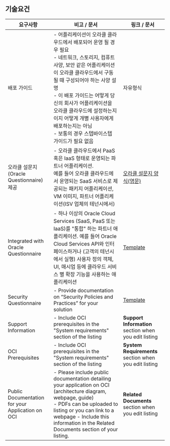 ## 기술요건

| 요구사항        | 비고 / 문서           | 링크 / 문서  |
| ------------- |-------------| -----|
| 배포 가이드      | - 어플리케이션이 오라클 클라우드에서 배포되어 운영 될 경우 필요 <br/> - 네트워크, 스토리지, 컴퓨트 사양, 보안 같은 어플리케이션이 오라클 클라우드에서 구동 될 때 구성되어야 하는 사양 설명 <br/>  - 이 배포 가이드는 어떻게 당신의 회사가 어플리케이션을 오라클 클라우드에 설정하는지이지 어떻게 개별 사용자에게 배포하는지는 아님 <br/> - 보통의 경우 스텝바이스텝 가이드가 필요 없음 | 자유형식 |
| 오라클 설문지(Oracle Questionnaire) 제공      | - 오라클 클라우드에서 PaaS 혹은 IaaS 형태로 운영되는 파트너 어플리케이션.<br/> 예를 들어 오라클 클라우드에서 운영되는 SaaS 서비스로 제공되는 패키지 어플리케이션, VM 이미지, 파트너 어플리케이션(ISV 업체의 테넌시에서)       |  [오라클 설문지 양식(영문)](https://partner.cloudmarketplace.oracle.com/partner/content?contentId=30117532) |
| Integrated with Oracle Questionnaire | - 하나 이상의 Oracle Cloud Services (SaaS, PaaS 또는 IaaS)를 "통합" 하는 파트너 애플리케이션. 예를 들어 Oracle Cloud Services API와 인터페이스하거나 (고객의 테넌시에서 실행) 사용자 정의 객체, UI, 매시업 등에 클라우드 서비스 별 확장 기능을 사용하는 애플리케이션      |    [Template](https://partner.cloudmarketplace.oracle.com/partner/content?contentId=30117505) |
| Security Questionnaire | - Provide documentation on “Security Policies and Practices” for your solution      |    [Template](https://partner.cloudmarketplace.oracle.com/partner/content?contentId=33821968) |
| Support Information | - Include OCI prerequisites in the "System requirements" section of the listing      |    **Support Information** section when you edit listing |
| OCI Prerequisites | - Include OCI prerequisites in the "System requirements" section of the listing      |    **System Requirements** section when you edit listing |
| Public Documentation for your Application on OCI | - Please include public documentation detailing your application on OCI (architecture diagram, webpage, guide) <br/> - PDFs can be uploaded to listing or you can link to a webpage - Include this information in the Related Documents section of your listing. |    **Related Documents** section when you edit listing |
